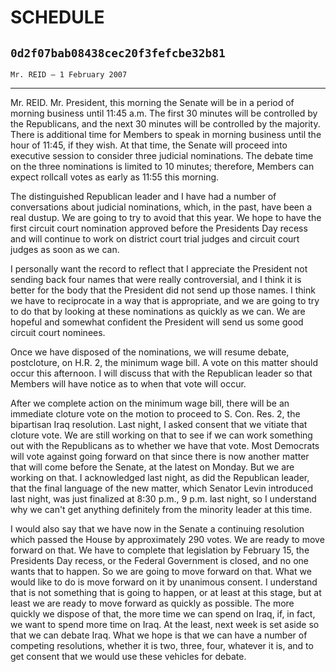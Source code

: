# SCHEDULE
## `0d2f07bab08438cec20f3fefcbe32b81`
`Mr. REID — 1 February 2007`

---


Mr. REID. Mr. President, this morning the Senate will be in a period 
of morning business until 11:45 a.m. The first 30 minutes will be 
controlled by the Republicans, and the next 30 minutes will be 
controlled by the majority. There is additional time for Members to 
speak in morning business until the hour of 11:45, if they wish. At 
that time, the Senate will proceed into executive session to consider 
three judicial nominations. The debate time on the three nominations is 
limited to 10 minutes; therefore, Members can expect rollcall votes as 
early as 11:55 this morning.



The distinguished Republican leader and I have had a number of 
conversations about judicial nominations, which, in the past, have been 
a real dustup. We are going to try to avoid that this year. We hope to 
have the first circuit court nomination approved before the Presidents 
Day recess and will continue to work on district court trial judges and 
circuit court judges as soon as we can.

I personally want the record to reflect that I appreciate the 
President not sending back four names that were really controversial, 
and I think it is better for the body that the President did not send 
up those names. I think we have to reciprocate in a way that is 
appropriate, and we are going to try to do that by looking at these 
nominations as quickly as we can. We are hopeful and somewhat confident 
the President will send us some good circuit court nominees.

Once we have disposed of the nominations, we will resume debate, 
postcloture, on H.R. 2, the minimum wage bill. A vote on this matter 
should occur this afternoon. I will discuss that with the Republican 
leader so that Members will have notice as to when that vote will 
occur.


After we complete action on the minimum wage bill, there will be an 
immediate cloture vote on the motion to proceed to S. Con. Res. 2, the 
bipartisan Iraq resolution. Last night, I asked consent that we vitiate 
that cloture vote. We are still working on that to see if we can work 
something out with the Republicans as to whether we have that vote. 
Most Democrats will vote against going forward on that since there is 
now another matter that will come before the Senate, at the latest on 
Monday. But we are working on that. I acknowledged last night, as did 
the Republican leader, that the final language of the new matter, which 
Senator Levin introduced last night, was just finalized at 8:30 p.m., 9 
p.m. last night, so I understand why we can't get anything definitely 
from the minority leader at this time.

I would also say that we have now in the Senate a continuing 
resolution which passed the House by approximately 290 votes. We are 
ready to move forward on that. We have to complete that legislation by 
February 15, the Presidents Day recess, or the Federal Government is 
closed, and no one wants that to happen. So we are going to move 
forward on that. What we would like to do is move forward on it by 
unanimous consent. I understand that is not something that is going to 
happen, or at least at this stage, but at least we are ready to move 
forward as quickly as possible. The more quickly we dispose of that, 
the more time we can spend on Iraq, if, in fact, we want to spend more 
time on Iraq. At the least, next week is set aside so that we can 
debate Iraq. What we hope is that we can have a number of competing 
resolutions, whether it is two, three, four, whatever it is, and to get 
consent that we would use these vehicles for debate.
